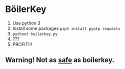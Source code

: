 # BöilerKey

1. Use python 3
2. Install some packages `pip3 install pyotp requests`
3. `python3 boilerkey.py`
4. ???
5. PROFIT!!!

## Warning! Not as [safe](https://xkcd.com/538/) as boilerkey.
